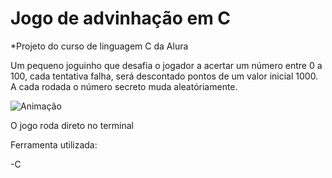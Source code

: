 # Jogo de advinhação em C
*Projeto do curso de linguagem C da Alura

Um pequeno joguinho que desafia o jogador a acertar um número entre 0 a 100, cada tentativa falha, será descontado pontos de um valor inicial 1000.
A cada rodada o número secreto muda aleatóriamente.

![Animação](https://user-images.githubusercontent.com/98999057/171961779-3a40116e-d0b0-4775-8169-548218370165.gif)

O jogo roda direto no terminal

Ferramenta utilizada:

-C
